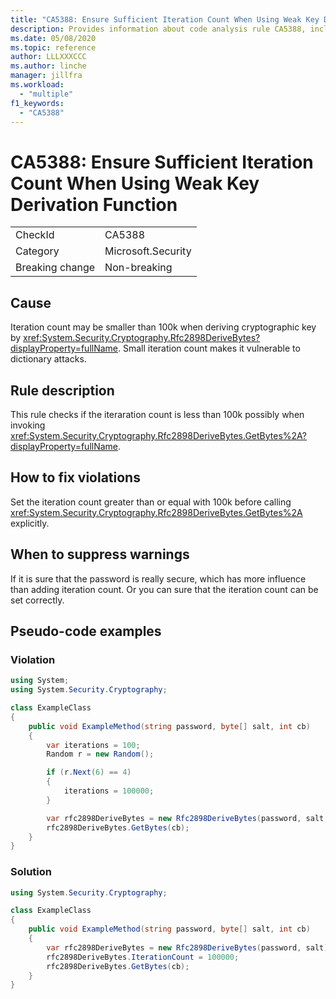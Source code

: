 ```yaml
---
title: "CA5388: Ensure Sufficient Iteration Count When Using Weak Key Derivation Function"
description: Provides information about code analysis rule CA5388, including causes, how to fix violations, and when to suppress it.
ms.date: 05/08/2020
ms.topic: reference
author: LLLXXXCCC
ms.author: linche
manager: jillfra
ms.workload:
  - "multiple"
f1_keywords:
  - "CA5388"
---
```

# CA5388: Ensure Sufficient Iteration Count When Using Weak Key Derivation Function

|||
|-|-|
|CheckId|CA5388|
|Category|Microsoft.Security|
|Breaking change|Non-breaking|

## Cause

Iteration count may be smaller than 100k when deriving cryptographic key by <xref:System.Security.Cryptography.Rfc2898DeriveBytes?displayProperty=fullName>. Small iteration count makes it vulnerable to dictionary attacks.

## Rule description

This rule checks if the iteraration count is less than 100k possibly when invoking <xref:System.Security.Cryptography.Rfc2898DeriveBytes.GetBytes%2A?displayProperty=fullName>.

## How to fix violations

Set the iteration count greater than or equal with 100k before calling <xref:System.Security.Cryptography.Rfc2898DeriveBytes.GetBytes%2A> explicitly.

## When to suppress warnings

If it is sure that the password is really secure, which has more influence than adding iteration count. Or you can sure that the iteration count can be set correctly.

## Pseudo-code examples

### Violation

```csharp
using System;
using System.Security.Cryptography;

class ExampleClass
{
    public void ExampleMethod(string password, byte[] salt, int cb)
    {
        var iterations = 100;
        Random r = new Random();

        if (r.Next(6) == 4)
        {
            iterations = 100000;
        }

        var rfc2898DeriveBytes = new Rfc2898DeriveBytes(password, salt, iterations);
        rfc2898DeriveBytes.GetBytes(cb);
    }
}
```

### Solution

```csharp
using System.Security.Cryptography;

class ExampleClass
{
    public void ExampleMethod(string password, byte[] salt, int cb)
    {
        var rfc2898DeriveBytes = new Rfc2898DeriveBytes(password, salt);
        rfc2898DeriveBytes.IterationCount = 100000;
        rfc2898DeriveBytes.GetBytes(cb);
    }
}
```
